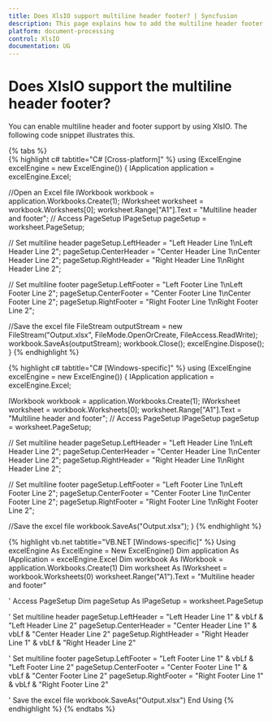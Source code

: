 ```yaml
---
title: Does XlsIO support multiline header footer? | Syncfusion
description: This page explains how to add the multiline header footer support using Syncfusion .NET Excel library (XlsIO).
platform: document-processing
control: XlsIO
documentation: UG
---
```


# Does XlsIO support the multiline header footer?

You can enable multiline header and footer support by using XlsIO. The following code snippet illustrates this.

{% tabs %}  
{% highlight c# tabtitle="C# [Cross-platform]" %}
using (ExcelEngine excelEngine = new ExcelEngine())
{
  IApplication application = excelEngine.Excel;

  //Open an Excel file
  IWorkbook workbook = application.Workbooks.Create(1);
  IWorksheet worksheet = workbook.Worksheets[0];
  worksheet.Range["A1"].Text = "Multiline header and footer";
  // Access PageSetup
  IPageSetup pageSetup = worksheet.PageSetup;

  // Set multiline header
  pageSetup.LeftHeader = "Left Header Line 1\nLeft Header Line 2";
  pageSetup.CenterHeader = "Center Header Line 1\nCenter Header Line 2";
  pageSetup.RightHeader = "Right Header Line 1\nRight Header Line 2";

  // Set multiline footer
  pageSetup.LeftFooter = "Left Footer Line 1\nLeft Footer Line 2";
  pageSetup.CenterFooter = "Center Footer Line 1\nCenter Footer Line 2";
  pageSetup.RightFooter = "Right Footer Line 1\nRight Footer Line 2";

  //Save the excel file
  FileStream outputStream = new FileStream("Output.xlsx", FileMode.OpenOrCreate, FileAccess.ReadWrite);
  workbook.SaveAs(outputStream);
  workbook.Close();
  excelEngine.Dispose();
}
{% endhighlight %}

{% highlight c# tabtitle="C# [Windows-specific]" %}
using (ExcelEngine excelEngine = new ExcelEngine())
{
  IApplication application = excelEngine.Excel;

  IWorkbook workbook = application.Workbooks.Create(1);
  IWorksheet worksheet = workbook.Worksheets[0];
  worksheet.Range["A1"].Text = "Multiline header and footer";
  // Access PageSetup
  IPageSetup pageSetup = worksheet.PageSetup;

  // Set multiline header
  pageSetup.LeftHeader = "Left Header Line 1\nLeft Header Line 2";
  pageSetup.CenterHeader = "Center Header Line 1\nCenter Header Line 2";
  pageSetup.RightHeader = "Right Header Line 1\nRight Header Line 2";

  // Set multiline footer
  pageSetup.LeftFooter = "Left Footer Line 1\nLeft Footer Line 2";
  pageSetup.CenterFooter = "Center Footer Line 1\nCenter Footer Line 2";
  pageSetup.RightFooter = "Right Footer Line 1\nRight Footer Line 2";

  //Save the excel file
  workbook.SaveAs("Output.xlsx");
}
{% endhighlight %}

{% highlight vb.net tabtitle="VB.NET [Windows-specific]" %}
Using excelEngine As ExcelEngine = New ExcelEngine()
  Dim application As IApplication = excelEngine.Excel
  Dim workbook As IWorkbook = application.Workbooks.Create(1)
  Dim worksheet As IWorksheet = workbook.Worksheets(0)
  worksheet.Range("A1").Text = "Multiline header and footer"

  ' Access PageSetup
  Dim pageSetup As IPageSetup = worksheet.PageSetup

  ' Set multiline header
  pageSetup.LeftHeader = "Left Header Line 1" & vbLf & "Left Header Line 2"
  pageSetup.CenterHeader = "Center Header Line 1" & vbLf & "Center Header Line 2"
  pageSetup.RightHeader = "Right Header Line 1" & vbLf & "Right Header Line 2"

  ' Set multiline footer
  pageSetup.LeftFooter = "Left Footer Line 1" & vbLf & "Left Footer Line 2"
  pageSetup.CenterFooter = "Center Footer Line 1" & vbLf & "Center Footer Line 2"
  pageSetup.RightFooter = "Right Footer Line 1" & vbLf & "Right Footer Line 2"

  ' Save the excel file
  workbook.SaveAs("Output.xlsx")
End Using
{% endhighlight %}
{% endtabs %}
